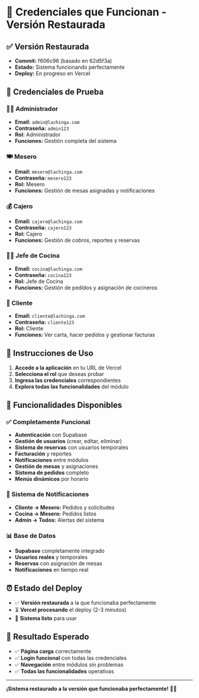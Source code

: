 # 🔐 Credenciales que Funcionan - Versión Restaurada

## ✅ Versión Restaurada
- **Commit:** f606c96 (basado en 62d5f3a)
- **Estado:** Sistema funcionando perfectamente
- **Deploy:** En progreso en Vercel

## 🔑 Credenciales de Prueba

### 👨‍💼 Administrador
- **Email:** `admin@lachinga.com`
- **Contraseña:** `admin123`
- **Rol:** Administrador
- **Funciones:** Gestión completa del sistema

### 🍽️ Mesero
- **Email:** `mesero@lachinga.com`
- **Contraseña:** `mesero123`
- **Rol:** Mesero
- **Funciones:** Gestión de mesas asignadas y notificaciones

### 💰 Cajero
- **Email:** `cajero@lachinga.com`
- **Contraseña:** `cajero123`
- **Rol:** Cajero
- **Funciones:** Gestión de cobros, reportes y reservas

### 👨‍🍳 Jefe de Cocina
- **Email:** `cocina@lachinga.com`
- **Contraseña:** `cocina123`
- **Rol:** Jefe de Cocina
- **Funciones:** Gestión de pedidos y asignación de cocineros

### 👤 Cliente
- **Email:** `cliente@lachinga.com`
- **Contraseña:** `cliente123`
- **Rol:** Cliente
- **Funciones:** Ver carta, hacer pedidos y gestionar facturas

## 🚀 Instrucciones de Uso

1. **Accede a la aplicación** en tu URL de Vercel
2. **Selecciona el rol** que deseas probar
3. **Ingresa las credenciales** correspondientes
4. **Explora todas las funcionalidades** del módulo

## 🎯 Funcionalidades Disponibles

### ✅ Completamente Funcional
- **Autenticación** con Supabase
- **Gestión de usuarios** (crear, editar, eliminar)
- **Sistema de reservas** con usuarios temporales
- **Facturación** y reportes
- **Notificaciones** entre módulos
- **Gestión de mesas** y asignaciones
- **Sistema de pedidos** completo
- **Menús dinámicos** por horario

### 🔄 Sistema de Notificaciones
- **Cliente → Mesero:** Pedidos y solicitudes
- **Cocina → Mesero:** Pedidos listos
- **Admin → Todos:** Alertas del sistema

### 📊 Base de Datos
- **Supabase** completamente integrado
- **Usuarios reales** y temporales
- **Reservas** con asignación de mesas
- **Notificaciones** en tiempo real

## ⏰ Estado del Deploy

- ✅ **Versión restaurada** a la que funcionaba perfectamente
- ⏳ **Vercel procesando** el deploy (2-3 minutos)
- 🎯 **Sistema listo** para usar

## 🎉 Resultado Esperado

- ✅ **Página carga** correctamente
- ✅ **Login funcional** con todas las credenciales
- ✅ **Navegación** entre módulos sin problemas
- ✅ **Todas las funcionalidades** operativas

---

**¡Sistema restaurado a la versión que funcionaba perfectamente!** 🚀✅
